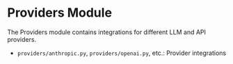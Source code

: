 # Providers Module

The Providers module contains integrations for different LLM and API providers.

- `providers/anthropic.py`, `providers/openai.py`, etc.: Provider integrations
